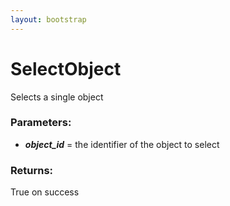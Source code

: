 ```yaml
---
layout: bootstrap
---
```


# SelectObject

Selects a single object
          

### Parameters:

- ***object_id*** = the identifier of the object to select
        

### Returns:


True on success
        


